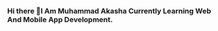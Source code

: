 ### Hi there 👋I Am Muhammad Akasha Currently Learning Web And Mobile App Development.

<!--
**muhammad-akasha/muhammad-akasha** is a ✨ _special_ ✨ repository because its `README.md` (this file) appears on your GitHub profile.

Here are some ideas to get you started:

- 🔭 I’m currently working on ...web development.
- 🌱 I’m currently learning ...html css javascript.
- 👯 I’m looking to collaborate on ...
- 🤔 I’m looking for help with ...
- 💬 Ask me about ... html and css.
- 📫 How to reach me: ...akashaahmed95@gmail.com
- 😄 Pronouns: ...
- ⚡ Fun fact: ...learning coding.
-->

